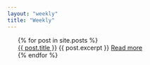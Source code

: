 ```yaml
---
layout: "weekly"
title: "Weekly"
---
```


<ul>
  {% for post in site.posts %}
    <div class="story-summary">
      <a class = "post-title" href="{{ post.url }}">{{ post.title }}</a>
      {{ post.excerpt }}
      <a class = "post-link" href="{{ post.url }}">Read more</a>
    </div>
  {% endfor %}
</ul>